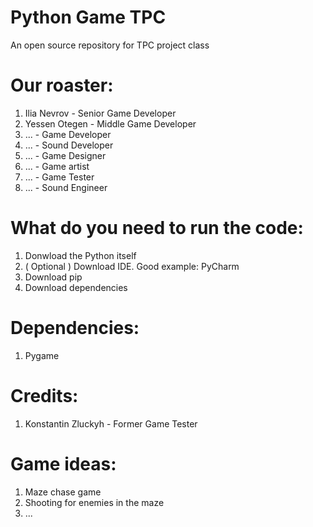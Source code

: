 # Python Game TPC

An open source repository for TPC project class

# Our roaster:
1) Ilia Nevrov - Senior Game Developer
2) Yessen Otegen - Middle Game Developer
3) ... - Game Developer
4) ... - Sound Developer
5) ... - Game Designer
6) ... - Game artist
7) ... - Game Tester
8) ... - Sound Engineer

# What do you need to run the code:
1) Donwload the Python itself
2) ( Optional ) Download IDE. Good example: PyCharm
3) Download pip
4) Download dependencies

# Dependencies:
1) Pygame

# Credits:
1) Konstantin Zluckyh - Former Game Tester
    
# Game ideas:
1) Maze chase game
2) Shooting for enemies in the maze
3) ...

